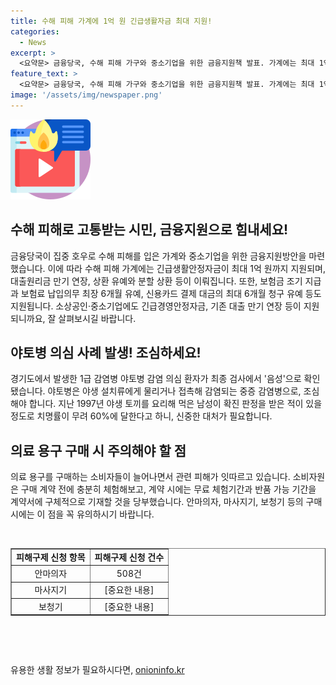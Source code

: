 ```yaml
---
title: 수해 피해 가계에 1억 원 긴급생활자금 최대 지원!
categories:
  - News
excerpt: >
  <요약문> 금융당국, 수해 피해 가구와 중소기업을 위한 금융지원책 발표. 가계에는 최대 1억 원의 긴급생활안정자금과 다양한 지원 조치, 중소기업에도 긴급경영안정자금 등 제공 예정. 경기도에서 의심된 야토병 감염자 결과 음성 확인. 소비자원, 의료 용구 관련 피해구제 신청 증가에 대응. 안마의자 등 품목에서 피해의 반복 발생에 대비책 주문. 현재까지 뉴스였습니다. #금융지원 #야토병 #의료용구 #소비자보호
feature_text: >
  <요약문> 금융당국, 수해 피해 가구와 중소기업을 위한 금융지원책 발표. 가계에는 최대 1억 원의 긴급생활안정자금과 다양한 지원 조치, 중소기업에도 긴급경영안정자금 등 제공 예정. 경기도에서 의심된 야토병 감염자 결과 음성 확인. 소비자원, 의료 용구 관련 피해구제 신청 증가에 대응. 안마의자 등 품목에서 피해의 반복 발생에 대비책 주문. 현재까지 뉴스였습니다. #금융지원 #야토병 #의료용구 #소비자보호
image: '/assets/img/newspaper.png'
---
```


<p><img src="/assets/img/news.png" alt="rentncar 속보" /></p>

<h2 data-ke-size="size26">수해 피해로 고통받는 시민, 금융지원으로 힘내세요!</h2>

<p data-ke-size="size16">금융당국이 집중 호우로 수해 피해를 입은 가계와 중소기업을 위한 금융지원방안을 마련했습니다. 이에 따라 수해 피해 가계에는 긴급생활안정자금이 최대 1억 원까지 지원되며, 대출원리금 만기 연장, 상환 유예와 분할 상환 등이 이뤄집니다. 또한, 보험금 조기 지급과 보험료 납입의무 최장 6개월 유예, 신용카드 결제 대금의 최대 6개월 청구 유예 등도 지원됩니다. 소상공인·중소기업에도 긴급경영안정자금, 기존 대출 만기 연장 등이 지원되니까요, 잘 살펴보시길 바랍니다.</p>

<h2 data-ke-size="size26">야토병 의심 사례 발생! 조심하세요!</h2>

<p data-ke-size="size16">경기도에서 발생한 1급 감염병 야토병 감염 의심 환자가 최종 검사에서 '음성'으로 확인됐습니다. 야토병은 야생 설치류에게 물리거나 접촉해 감염되는 중증 감염병으로, 조심해야 합니다. 지난 1997년 야생 토끼를 요리해 먹은 남성이 확진 판정을 받은 적이 있을 정도로 치명률이 무려 60%에 달한다고 하니, 신중한 대처가 필요합니다.</p>

<h2 data-ke-size="size26">의료 용구 구매 시 주의해야 할 점</h2>

<p data-ke-size="size16">의료 용구를 구매하는 소비자들이 늘어나면서 관련 피해가 잇따르고 있습니다. 소비자원은 구매 계약 전에 충분히 체험해보고, 계약 시에는 무료 체험기간과 반품 가능 기간을 계약서에 구체적으로 기재할 것을 당부했습니다. 안마의자, 마사지기, 보청기 등의 구매 시에는 이 점을 꼭 유의하시기 바랍니다.</p>

<p data-ke-size="size16">&nbsp;</p>

<table style="width: 100%;" border="1">
<tbody>
<tr>
<td style="text-align: center; height: 17px;"><b>피해구제 신청 항목</b></td>
<td style="text-align: center; height: 17px;"><b>피해구제 신청 건수</b></td>
</tr>
<tr>
<td style="text-align: center; height: 17px;">안마의자</td>
<td style="text-align: center; height: 17px;">508건</td>
</tr>
<tr>
<td style="text-align: center; height: 17px;">마사지기</td>
<td style="text-align: center; height: 17px;">[중요한 내용]</td>
</tr>
<tr>
<td style="text-align: center; height: 17px;">보청기</td>
<td style="text-align: center; height: 17px;">[중요한 내용]</td>
</tr>
</tbody>
</table>

<p data-ke-size="size16">&nbsp;</p>

<p data-ke-size="size16">&nbsp;</p>
유용한 생활 정보가 필요하시다면, <a href="https://onioninfo.kr" rel="dofollow">onioninfo.kr</a>



